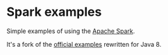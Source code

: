 Spark examples
==============

Simple examples of using the [Apache Spark](http://spark.apache.org/).

It's a fork of the [official examples](https://github.com/apache/spark/tree/master/examples/src/main/scala/org/apache/spark/examples) rewritten for Java 8.
